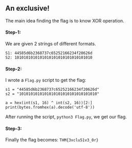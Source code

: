 ## An exclusive!
The main idea finding the flag is to know XOR operation.

#### Step-1:
We are given 2 strings of different formats.

```
S1: 44585d6b2368737c65252166234f20626d  
S2: 1010101010101010101010101010101010
```

#### Step-2:
I wrote a `Flag.py` script to get the flag:

```
s1 = "44585d6b2368737c65252166234f20626d"
s2 = "1010101010101010101010101010101010"

a = hex(int(s1, 16) ^ int(s2, 16))[2:]
print(bytes.fromhex(a).decode('utf-8'))
```

After running the script, `python3 Flag.py`, we get our flag.

#### Step-3:
Finally the flag becomes:
`THM{3xclu51v3_0r}`